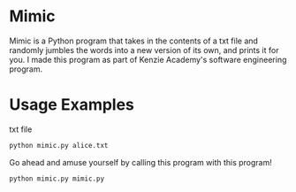 # Mimic
Mimic is a Python program that takes in the contents of a txt file and randomly jumbles the words into 
a new version of its own, and prints it for you. I made this program as part of Kenzie Academy's software engineering program. 

# Usage Examples
txt file
```python
python mimic.py alice.txt
```

Go ahead and amuse yourself by calling this program with this program!
```python
python mimic.py mimic.py
```
